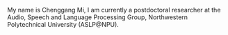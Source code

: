 My name is Chenggang Mi, I am currently a postdoctoral researcher at the Audio, Speech and Language Processing Group, Northwestern Polytechnical University (ASLP@NPU). 

